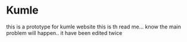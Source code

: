 # Kumle
this is a prototype for kumle website
this is th read me...
know the main problem will happen..
it have been edited twice
